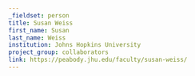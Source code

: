```yaml
---
_fieldset: person
title: Susan Weiss
first_name: Susan
last_name: Weiss
institution: Johns Hopkins University
project_group: collaborators
link: https://peabody.jhu.edu/faculty/susan-weiss/
---
```

